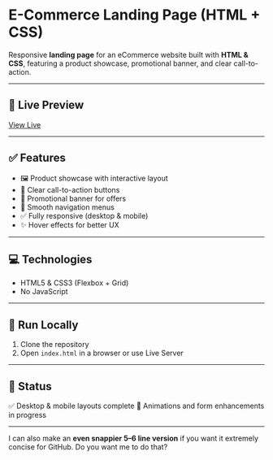 

# E-Commerce Landing Page (HTML + CSS)

Responsive **landing page** for an eCommerce website built with **HTML & CSS**, featuring a product showcase, promotional banner, and clear call-to-action.

---

## 🔗 Live Preview

[View Live](https://milindski.netlify.app)

---

## ✅ Features

* 🖼 Product showcase with interactive layout
* 🎯 Clear call-to-action buttons
* 📣 Promotional banner for offers
* 🧭 Smooth navigation menus
* ✅ Fully responsive (desktop & mobile)
* ✨ Hover effects for better UX

---

## 💻 Technologies

* HTML5 & CSS3 (Flexbox + Grid)
* No JavaScript

---

## 🚀 Run Locally

1. Clone the repository
2. Open `index.html` in a browser or use Live Server

---

## 📌 Status

✅ Desktop & mobile layouts complete
🔧 Animations and form enhancements in progress

---

I can also make an **even snappier 5–6 line version** if you want it extremely concise for GitHub. Do you want me to do that?


